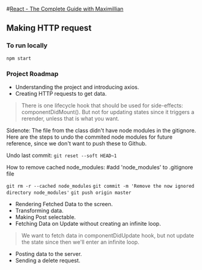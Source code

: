#[React - The Complete Guide with Maximillian](https://www.udemy.com/react-the-complete-guide-incl-redux/learn/lecture/8125770#questions/6946374)

## Making HTTP request

### To run locally
`npm start`

### Project Roadmap

* Understanding the project and introducing axios.
* Creating HTTP requests to get data.
> There is one lifecycle hook that should be used for side-effects: componentDidMount(). But not for updating states since it triggers a rerender, unless that is what you want.

Sidenote: The file from the class didn't have node modules in the gitignore. Here are the steps to undo the commited node modules for future reference, since we don't want to push these to Github. 

Undo last commit:
`git reset --soft HEAD~1`

How to remove cached node_modules:
#add 'node_modules' to .gitignore file

`git rm -r --cached node_modules`
`git commit -m 'Remove the now ignored directory node_modules'`
`git push origin master`

* Rendering Fetched Data to the screen.
* Transforming data.
* Making Post selectable.
* Fetching Data on Update without creating an infinite loop. 

> We want to fetch data in componentDidUpdate hook, but not update the state since then we'll enter an infinite loop.

* Posting data to the server.
* Sending a delete request.